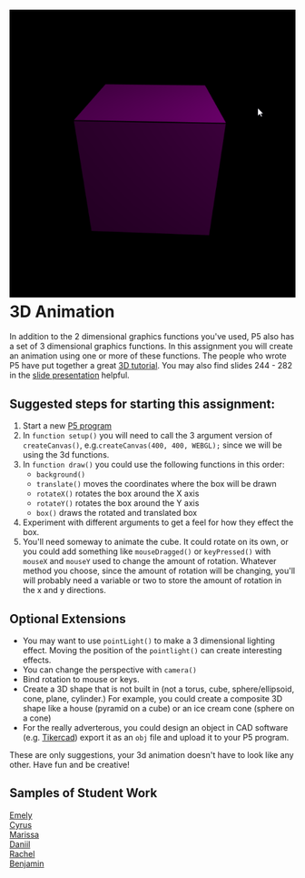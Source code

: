 ![](RotatingCube.gif)   
3D Animation
============
In addition to the 2 dimensional graphics functions you've used, P5 also has a set of 3 dimensional graphics functions. In this assignment you will create an animation using
one or more of these functions. The people who wrote P5 have put together a great [3D tutorial](https://github.com/processing/p5.js/wiki/Getting-started-with-WebGL-in-p5#introducing-webgl-in-p5js). You may also find slides 244 - 282 in the [slide presentation](https://docs.google.com/presentation/d/1fm_Di0qR4HpRWTf8tJtcW3u5by3OrilfXIPZ517K1js/edit?usp=sharing) helpful.

Suggested steps for starting this assignment:
-----------------------------------------------
1. Start a new [P5 program](https://editor.p5js.org/)
2. In `function setup()` you will need to call the 3 argument version of `createCanvas()`, e.g.`createCanvas(400, 400, WEBGL);` since we will be using the 3d functions.
3. In `function draw()` you could use the following functions in this order:
   * `background()`
   * `translate()` moves the coordinates where the box will be drawn
   * `rotateX()` rotates the box around the X axis
   * `rotateY()` rotates the box around the Y axis
   * `box()` draws the rotated and translated box
4. Experiment with different arguments to get a feel for how they effect the box.
5. You'll need someway to animate the cube. It could rotate on its own, or you could add something like `mouseDragged()` or `keyPressed()` with `mouseX` and `mouseY` used to change the amount of rotation. Whatever method you choose, since the amount of rotation will be changing, you'll will probably need a variable or two to store the amount of rotation in the x and y directions.

Optional Extensions
---------------------
* You may want to use `pointLight()` to make a 3 dimensional lighting effect. Moving the position of the `pointlight()` can create interesting effects.
* You can change the perspective with `camera()`
* Bind rotation to mouse or keys.
* Create a 3D shape that is not built in (not a torus, cube, sphere/ellipsoid, cone, plane, cylinder.) For example, you could create a composite 3D shape like a house (pyramid on a cube) or an ice cream cone (sphere on a cone)
* For the really adverterous, you could design an object in CAD software (e.g. [Tikercad](https://www.tinkercad.com/dashboard)) export it as an `obj` file and upload it to your P5 program.      

These are only suggestions, your 3d animation doesn't have to look like any other. Have fun and be creative!

Samples of Student Work
-----------------------
[Emely](https://editor.p5js.org/emsarcenobravo/present/A7xSIt1qe)   
[Cyrus](https://editor.p5js.org/cygriffin/present/Ov5l_bhvT)   
[Marissa](https://editor.p5js.org/maholmes/present/OYBUOMrK_)   
[Daniil](https://editor.p5js.org/dakardava/present/nsAdyCn2L)   
[Rachel](https://editor.p5js.org/raroyer/present/yNRUchcJ9)   
[Benjamin](https://editor.p5js.org/bewong4/present/laLmDsssq)   

